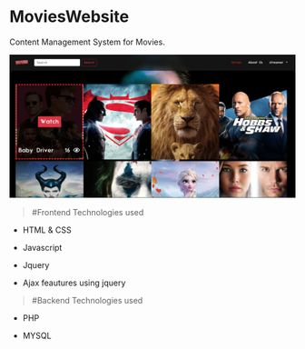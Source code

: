# MoviesWebsite

Content Management System for Movies.

![Screenshot](Untitled.png)

>#Frontend Technologies used

- HTML & CSS

- Javascript

- Jquery 

- Ajax feautures using jquery

>#Backend Technologies used

- PHP

- MYSQL

